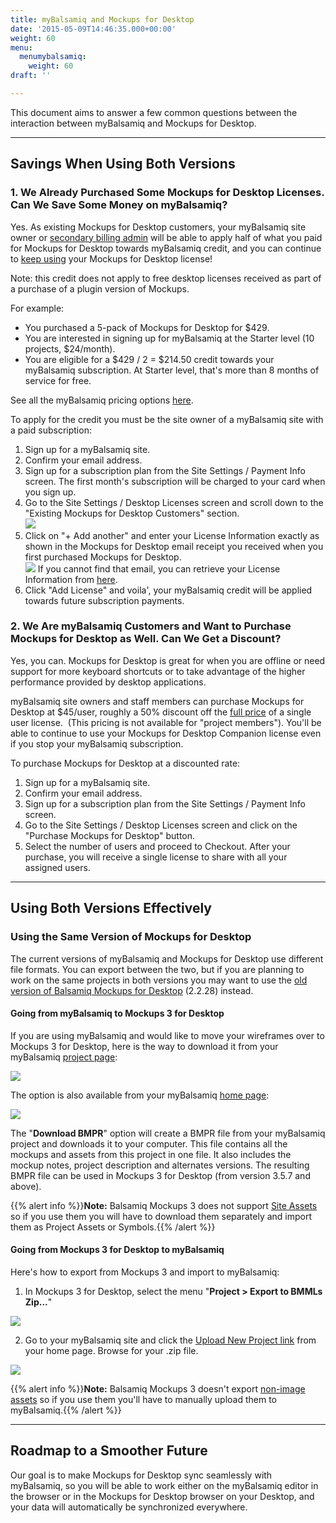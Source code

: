 ```yaml
---
title: myBalsamiq and Mockups for Desktop
date: '2015-05-09T14:46:35.000+00:00'
weight: 60
menu:
  menumybalsamiq:
    weight: 60
draft: ''

---
```


This document aims to answer a few common questions between the interaction between myBalsamiq and Mockups for Desktop.

* * *

## Savings When Using Both Versions

### 1\. We Already Purchased Some Mockups for Desktop Licenses. Can We Save Some Money on myBalsamiq?

Yes. As existing Mockups for Desktop customers, your myBalsamiq site owner or [secondary billing admin](https://docs.balsamiq.com/mybalsamiq/sitesettings/#4-designating-a-secondary-billing-administrator) will be able to apply half of what you paid for Mockups for Desktop towards myBalsamiq credit, and you can continue to [keep using](/sales/maintenance/#when-does-my-maintenance-start-and-end) your Mockups for Desktop license!

Note: this credit does not apply to free desktop licenses received as part of a purchase of a plugin version of Mockups.

For example:

*   You purchased a 5-pack of Mockups for Desktop for $429.
*   You are interested in signing up for myBalsamiq at the Starter level (10 projects, $24/month).
*   You are eligible for a $429 / 2 = $214.50 credit towards your myBalsamiq subscription. At Starter level, that's more than 8 months of service for free.

See all the myBalsamiq pricing options [here](https://balsamiq.com/buy/#myb).

To apply for the credit you must be the site owner of a myBalsamiq site with a paid subscription:

1.  Sign up for a myBalsamiq site.
2.  Confirm your email address.
3.  Sign up for a subscription plan from the Site Settings / Payment Info screen. The first month's subscription will be charged to your card when you sign up.
4.  Go to the Site Settings / Desktop Licenses screen and scroll down to the "Existing Mockups for Desktop Customers" section.  
    ![](https://media.balsamiq.com/img/support/docs/myb/apply1.png)
5.  Click on "+ Add another" and enter your License Information exactly as shown in the Mockups for Desktop email receipt you received when you first purchased Mockups for Desktop.  
    ![](https://media.balsamiq.com/img/support/docs/myb/apply2.png)
    If you cannot find that email, you can retrieve your License Information from [here](http://scripts.balsamiq.com/lostkey.php).
6.  Click "Add License" and voila', your myBalsamiq credit will be applied towards future subscription payments.

### 2\. We Are myBalsamiq Customers and Want to Purchase Mockups for Desktop as Well. Can We Get a Discount?

Yes, you can. Mockups for Desktop is great for when you are offline or need support for more keyboard shortcuts or to take advantage of the higher performance provided by desktop applications.

myBalsamiq site owners and staff members can purchase Mockups for Desktop at $45/user, roughly a 50% discount off the [full price](https://balsamiq.com/buy) of a single user license.  (This pricing is not available for "project members"). You'll be able to continue to use your Mockups for Desktop Companion license even if you stop your myBalsamiq subscription.

To purchase Mockups for Desktop at a discounted rate:

1.  Sign up for a myBalsamiq site.
2.  Confirm your email address.
3.  Sign up for a subscription plan from the Site Settings / Payment Info screen.
4.  Go to the Site Settings / Desktop Licenses screen and click on the "Purchase Mockups for Desktop" button.
5.  Select the number of users and proceed to Checkout. After your purchase, you will receive a single license to share with all your assigned users.

* * *

## Using Both Versions Effectively

### Using the Same Version of Mockups for Desktop

The current versions of myBalsamiq and Mockups for Desktop use different file formats. You can export between the two, but if you are planning to work on the same projects in both versions you may want to use the [old version of Balsamiq Mockups for Desktop](https://balsamiq.com/download/archives/?prefix=mockups-desktop/2.2.28/) (2.2.28) instead.

#### Going from myBalsamiq to Mockups 3 for Desktop

If you are using myBalsamiq and would like to move your wireframes over to Mockups 3 for Desktop, here is the way to download it from your myBalsamiq [project page](https://docs.balsamiq.com/mybalsamiq/project/):

![](//media.balsamiq.com/img/support/docs/myb/project-download-BMPR.png)

The option is also available from your myBalsamiq [home page](https://docs.balsamiq.com/mybalsamiq/home/):

![](//media.balsamiq.com/img/support/docs/myb/project-download-BMPR-home.png)

The "**Download BMPR**" option will create a BMPR file from your myBalsamiq project and downloads it to your computer. This file contains all the mockups and assets from this project in one file. It also includes the mockup notes, project description and alternates versions. The resulting BMPR file can be used in Mockups 3 for Desktop (from version 3.5.7 and above).

{{% alert info %}}**Note:** Balsamiq Mockups 3 does not support [Site Assets](https://docs.balsamiq.com/mybalsamiq/assets/) so if you use them you will have to download them separately and import them as Project Assets or Symbols.{{% /alert %}}

#### Going from Mockups 3 for Desktop to myBalsamiq

Here's how to export from Mockups 3 and import to myBalsamiq:

1.  In Mockups 3 for Desktop, select the menu "**Project > Export to BMMLs Zip...**"

![](//media.balsamiq.com/img/support/docs/m4d/b3/export-BMMLsZIP.png)

2.  Go to your myBalsamiq site and click the [Upload New Project link](https://docs.balsamiq.com/mybalsamiq/home/#uploading-and-downloading-projects) from your home page. Browse for your .zip file.

![](//media.balsamiq.com/img/support/docs/myb/uploadproject.png)

{{% alert info %}}**Note:** Balsamiq Mockups 3 doesn't export [non-image assets](https://docs.balsamiq.com/desktop/images/#adding-non-image-assets) so if you use them you'll have to manually upload them to myBalsamiq.{{% /alert %}}

* * *

## Roadmap to a Smoother Future

Our goal is to make Mockups for Desktop sync seamlessly with myBalsamiq, so you will be able to work either on the myBalsamiq editor in the browser or in the Mockups for Desktop browser on your Desktop, and your data will automatically be synchronized everywhere.
